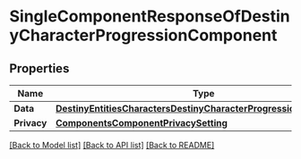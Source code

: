 # SingleComponentResponseOfDestinyCharacterProgressionComponent

## Properties
Name | Type | Description | Notes
------------ | ------------- | ------------- | -------------
**Data** | [**DestinyEntitiesCharactersDestinyCharacterProgressionComponent**](Destiny.Entities.Characters.DestinyCharacterProgressionComponent.md) |  | [optional] 
**Privacy** | [**ComponentsComponentPrivacySetting**](Components.ComponentPrivacySetting.md) |  | [optional] 

[[Back to Model list]](../README.md#documentation-for-models) [[Back to API list]](../README.md#documentation-for-api-endpoints) [[Back to README]](../README.md)


